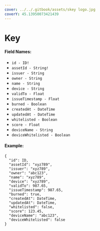 ```yaml
---
cover: ../../.gitbook/assets/skey logo.jpg
coverY: 45.13950073421439
---
```


# Key

#### Field Names:

* `id - ID!`
* `assetId - String!`
* `issuer - String`
* `owner - String`
* `name - String`
* `device - String`
* `validTo - Float`
* `issueTimestamp - Float`
* `burned - Boolean`
* `createdAt - DateTime`
* `updatedAt - DateTime`
* `whitelisted - Boolean`
* `score - Float`
* `deviceName - String`
* `deviceWhitelisted - Boolean`

#### Example:

```
{
  "id": ID,
  "assetId": "xyz789",
  "issuer": "xyz789",
  "owner": "abc123",
  "name": "xyz789",
  "device": "xyz789",
  "validTo": 987.65,
  "issueTimestamp": 987.65,
  "burned": true,
  "createdAt": DateTime,
  "updatedAt": DateTime,
  "whitelisted": false,
  "score": 123.45,
  "deviceName": "abc123",
  "deviceWhitelisted": false
}
```
